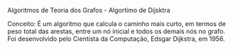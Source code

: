 Algoritmos de Teoria dos Grafos - Algortimo de Dijsktra 

Conceito: É um algoritmo que calcula o caminho mais curto, em termos de peso 
total das arestas, entre um nó inicial e todos os demais nós no grafo. Foi desenvolvido
pelo Cientista da Computação, Edsgar Dijkstra, em 1956.  


